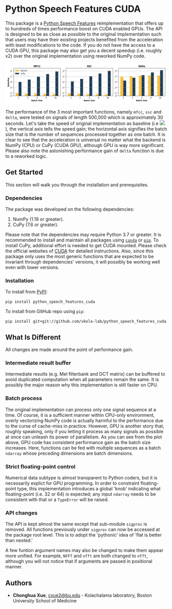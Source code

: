 # Python Speech Features CUDA

This package is a [Python Speech Features](https://github.com/jameslyons/python_speech_features) reimplementation that offers up to hundreds of times performance boost on CUDA enabled GPUs. The API is designed to be as close as possible to the original implementation such that users may have their existing projects benefited from the acceleration with least modifications to the code. If you do not have the access to a CUDA GPU, this package may also get you a decent speedup (i.e. roughly x2) over the original implementation using reworked NumPy code.

![Speedup Plot](/readme_plot/plot.jpg)

The performance of the 3 most important functions, namely `mfcc`, `ssc` and `delta`, were tested on signals of length 500,000 which is approximately 30 seconds. Let's take the speed of original implementation as baseline (i.e <img src="https://render.githubusercontent.com/render/math?math=2^0">), the vertical axis tells the speed gain; the horizontal axis signifies the batch size that is the number of sequences processed together as one batch. It is clear to see that the acceleration is universal no matter what the backend is NumPy (CPU) or CuPy (CUDA GPU), although GPU is way more significant. Please also note the astonishing performance gain of `delta` function is due to a reworked logic.

## Get Started

This section will walk you through the installation and prerequisites.

### Dependencies

The package was developed on the following dependencies:

1. NumPy (1.19 or greater).
2. CuPy (7.6 or greater).

Please note that the dependencies may require Python 3.7 or greater. It is recommended to install and maintain all packages using [`conda`](https://www.anaconda.com/) or [`pip`](https://pypi.org/project/pip/). To install CuPy, additional effort is needed to get CUDA mounted. Please check the official websites of [CUDA](https://developer.nvidia.com/cuda-downloads) for detailed instructions. Also, since this package only uses the most generic functions that are expected to be invariant through dependencies' versions, it will possibly be working well even with lower versions.

### Installation

To install from [PyPI](https://pypi.org/project/python-speech-features-cuda/):

```
pip install python_speech_features_cuda
```

To install from GitHub repo using `pip`:

```
pip install git+git://github.com/vkola-lab/python_speech_features_cuda
```

## What Is Different

All changes are made around the point of performance gain.

### Intermediate result buffer

Intermediate results (e.g. Mel filterbank and DCT matrix) can be buffered to avoid duplicated computation when all parameters remain the same. It is possibly the major reason why this implementation is still faster on CPU.

### Batch process

The original implementation can process only one signal sequence at a time. Of course, it is a sufficient manner within CPU-only environment, overly vectorizing NumPy code is actually harmful to the performance due to the curse of cache-miss in practice. However, GPU is another story that, roughly speaking, only if you letting it process as many signals as possible at once can unleash its power of parallelism. As you can see from the plot above, GPU code has consistent performance gain as the batch size increases. Here, functions can be fed with multiple sequences as a batch `ndarray` whose preceding dimensions are batch dimensions.

### Strict floating-point control

Numerical data subtype is almost transparent to Python coders, but it is necessarily explict for GPU programming. In order to constraint floating-point type, this implementation introduces a global 'knob' indicating what floating-point (i.e. 32 or 64) is expected; any input `ndarray` needs to be consistent with that or a `TypeError` will be raised.

### API changes

The API is kept almost the same except that sub-module `sigproc` is removed. All functions previously under `sigproc` can now be accessed at the package root level. This is to adopt the 'pythonic' idea of 'flat is better than nested.'

A few funtion argument names may also be changed to make them appear more unified. For example, `NFFT` and `nfft` are both changed to `nfft`, although you will not notice that if arguments are passed in positional manner.

## Authors

* **Chonghua Xue**, cxue2@bu.edu - Kolachalama laboratory, Boston University School of Medicine
